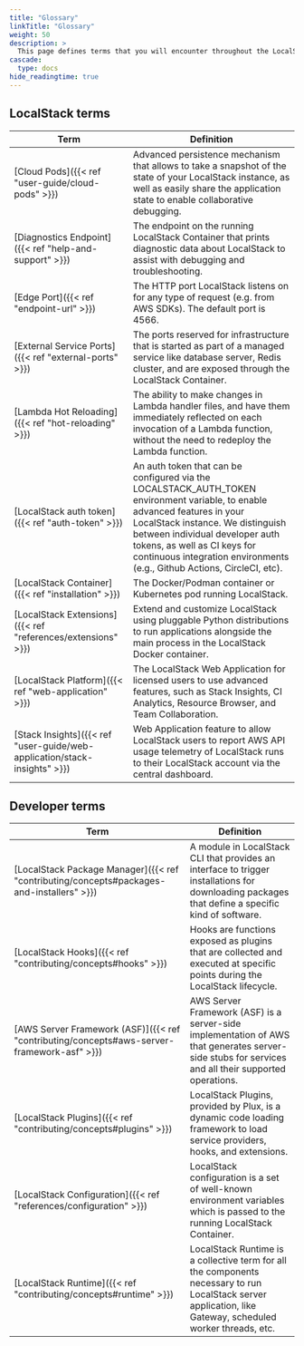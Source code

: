 ```yaml
---
title: "Glossary"
linkTitle: "Glossary"
weight: 50
description: >
  This page defines terms that you will encounter throughout the LocalStack documentation.
cascade:
  type: docs
hide_readingtime: true
---
```


## LocalStack terms

| Term                                                                      | Definition |
|---------------------------------------------------------------------------| ----------------------------------------------------------------------------------------------------------------------------------------------------------------------------------------------------------------------------------------------------------------------------------------------- |
| [Cloud Pods]({{< ref "user-guide/cloud-pods" >}})                                    | Advanced persistence mechanism that allows to take a snapshot of the state of your LocalStack instance, as well as easily share the application state to enable collaborative debugging.                                                                                                        |
| [Diagnostics Endpoint]({{< ref "help-and-support" >}})                    | The endpoint on the running LocalStack Container that prints diagnostic data about LocalStack to assist with debugging and troubleshooting.                                                                                                                                                     |
| [Edge Port]({{< ref "endpoint-url" >}})                                   | The HTTP port LocalStack listens on for any type of request (e.g. from AWS SDKs). The default port is 4566.                                                                                                                                                                                     |
| [External Service Ports]({{< ref "external-ports" >}})                    | The ports reserved for infrastructure that is started as part of a managed service like database server, Redis cluster, and are exposed through the LocalStack Container.                                                                                                                       |
| [Lambda Hot Reloading]({{< ref "hot-reloading" >}})                       | The ability to make changes in Lambda handler files, and have them immediately reflected on each invocation of a Lambda function, without the need to redeploy the Lambda function.                                                                                                             |
| [LocalStack auth token]({{< ref "auth-token" >}})                         | An auth token that can be configured via the LOCALSTACK_AUTH_TOKEN environment variable, to enable advanced features in your LocalStack instance. We distinguish between individual developer auth tokens, as well as CI keys for continuous integration environments (e.g., Github Actions, CircleCI, etc). |
| [LocalStack Container]({{< ref "installation" >}})                        | The Docker/Podman container or Kubernetes pod running LocalStack.                                                                                                                                                                                                                               |
| [LocalStack Extensions]({{< ref "references/extensions" >}})              | Extend and customize LocalStack using pluggable Python distributions to run applications alongside the main process in the LocalStack Docker container.                                                                                                                                         |
| [LocalStack Platform]({{< ref "web-application" >}})                      | The LocalStack Web Application for licensed users to use advanced features, such as Stack Insights, CI Analytics, Resource Browser, and Team Collaboration.                                                                                                                                     |
| [Stack Insights]({{< ref "user-guide/web-application/stack-insights" >}}) | Web Application feature to allow LocalStack users to report AWS API usage telemetry of LocalStack runs to their LocalStack account via the central dashboard.                                                                                                                                   |

## Developer terms

| Term                                                                                       | Definition |
|--------------------------------------------------------------------------------------------| ----------------------------------------------------------------------------------------------------------------------------------------------------------------------------------------------------------------------------------------------------------------------------------------------- |
| [LocalStack Package Manager]({{< ref "contributing/concepts#packages-and-installers" >}})  | A module in LocalStack CLI that provides an interface to trigger installations for downloading packages that define a specific kind of software.            |
| [LocalStack Hooks]({{< ref "contributing/concepts#hooks" >}})                              | Hooks are functions exposed as plugins that are collected and executed at specific points during the LocalStack lifecycle.                                  |
| [AWS Server Framework (ASF)]({{< ref "contributing/concepts#aws-server-framework-asf" >}}) | AWS Server Framework (ASF) is a server-side implementation of AWS that generates server-side stubs for services and all their supported operations.         |
| [LocalStack Plugins]({{< ref "contributing/concepts#plugins" >}})                          | LocalStack Plugins, provided by Plux, is a dynamic code loading framework to load service providers, hooks, and extensions.                                 |
| [LocalStack Configuration]({{< ref "references/configuration" >}})                         | LocalStack configuration is a set of well-known environment variables which is passed to the running LocalStack Container.                                  |
| [LocalStack Runtime]({{< ref "contributing/concepts#runtime" >}})                          | LocalStack Runtime is a collective term for all the components necessary to run LocalStack server application, like Gateway, scheduled worker threads, etc. |
